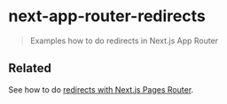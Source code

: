 # next-app-router-redirects

> Examples how to do redirects in Next.js App Router

## Related

See how to do [redirects with Next.js Pages Router](https://github.com/manovotny/next-pages-router-redirects).
